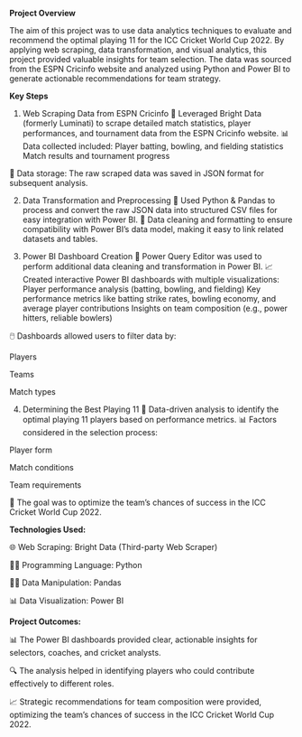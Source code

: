 **Project Overview**

The aim of this project was to use data analytics techniques to evaluate and recommend the optimal playing 11 for the ICC Cricket World Cup 2022. By applying web scraping, data transformation, and visual analytics, this project provided valuable insights for team selection. The data was sourced from the ESPN Cricinfo website and analyzed using Python and Power BI to generate actionable recommendations for team strategy.

**Key Steps**
1. Web Scraping Data from ESPN Cricinfo
🚀 Leveraged Bright Data (formerly Luminati) to scrape detailed match statistics, player performances, and tournament data from the ESPN Cricinfo website.
📊 Data collected included:
Player batting, bowling, and fielding statistics
Match results and tournament progress

💾 Data storage: The raw scraped data was saved in JSON format for subsequent analysis.

2. Data Transformation and Preprocessing
🧹 Used Python & Pandas to process and convert the raw JSON data into structured CSV files for easy integration with Power BI.
🔄 Data cleaning and formatting to ensure compatibility with Power BI’s data model, making it easy to link related datasets and tables.

3. Power BI Dashboard Creation
🎨 Power Query Editor was used to perform additional data cleaning and transformation in Power BI.
📈 Created interactive Power BI dashboards with multiple visualizations:
Player performance analysis (batting, bowling, and fielding)
Key performance metrics like batting strike rates, bowling economy, and average player contributions
Insights on team composition (e.g., power hitters, reliable bowlers)

🖱️ Dashboards allowed users to filter data by:

Players

Teams

Match types

4. Determining the Best Playing 11
🧠 Data-driven analysis to identify the optimal playing 11 players based on performance metrics.
📊 Factors considered in the selection process:

Player form

Match conditions

Team requirements

🎯 The goal was to optimize the team’s chances of success in the ICC Cricket World Cup 2022.

**Technologies Used:**

🌐 Web Scraping: Bright Data (Third-party Web Scraper)

🧑‍💻 Programming Language: Python

🧑‍🔬 Data Manipulation: Pandas

📊 Data Visualization: Power BI

**Project Outcomes:**

📊 The Power BI dashboards provided clear, actionable insights for selectors, coaches, and cricket analysts.

🔍 The analysis helped in identifying players who could contribute effectively to different roles.

📈 Strategic recommendations for team composition were provided, optimizing the team’s chances of success in the ICC Cricket World Cup 2022.
